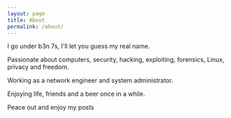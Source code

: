 ```yaml
---
layout: page
title: About
permalink: /about/
---
```


I go under b3n 7s, I'll let you guess my real name.

Passionate about computers, security, hacking, exploiting, forensics, Linux, privacy and freedom.

Working as a network engineer and system administrator.

Enjoying life, friends and a beer once in a while. 

Peace out and enjoy my posts
 

